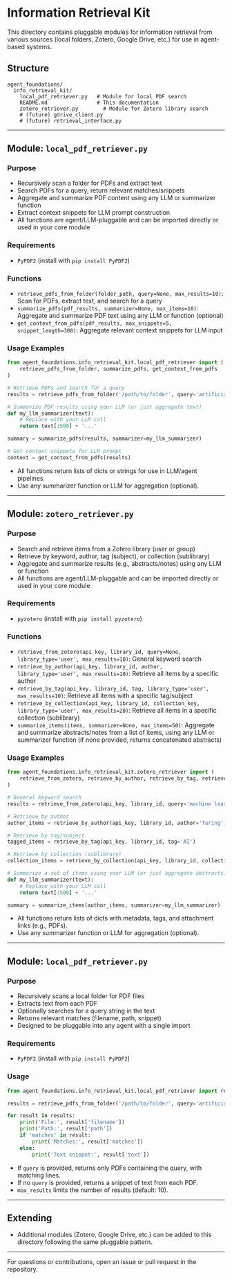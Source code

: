 # Information Retrieval Kit

This directory contains pluggable modules for information retrieval from various sources (local folders, Zotero, Google Drive, etc.) for use in agent-based systems.

## Structure

```
agent_foundations/
  info_retrieval_kit/
    local_pdf_retriever.py   # Module for local PDF search
    README.md                # This documentation
    zotero_retriever.py        # Module for Zotero library search
    # (future) gdrive_client.py
    # (future) retrieval_interface.py
```

---

## Module: `local_pdf_retriever.py`

### Purpose
- Recursively scan a folder for PDFs and extract text
- Search PDFs for a query, return relevant matches/snippets
- Aggregate and summarize PDF content using any LLM or summarizer function
- Extract context snippets for LLM prompt construction
- All functions are agent/LLM-pluggable and can be imported directly or used in your core module

### Requirements
- `PyPDF2` (install with `pip install PyPDF2`)

### Functions
- `retrieve_pdfs_from_folder(folder_path, query=None, max_results=10)`: Scan for PDFs, extract text, and search for a query
- `summarize_pdfs(pdf_results, summarizer=None, max_items=10)`: Aggregate and summarize PDF text using any LLM or function (optional)
- `get_context_from_pdfs(pdf_results, max_snippets=5, snippet_length=300)`: Aggregate relevant context snippets for LLM input

### Usage Examples
```python
from agent_foundations.info_retrieval_kit.local_pdf_retriever import (
    retrieve_pdfs_from_folder, summarize_pdfs, get_context_from_pdfs
)

# Retrieve PDFs and search for a query
results = retrieve_pdfs_from_folder('/path/to/folder', query='artificial intelligence')

# Summarize PDF results using your LLM (or just aggregate text)
def my_llm_summarizer(text):
    # Replace with your LLM call
    return text[:500] + '...'

summary = summarize_pdfs(results, summarizer=my_llm_summarizer)

# Get context snippets for LLM prompt
context = get_context_from_pdfs(results)
```
- All functions return lists of dicts or strings for use in LLM/agent pipelines.
- Use any summarizer function or LLM for aggregation (optional).

---

## Module: `zotero_retriever.py`

### Purpose
- Search and retrieve items from a Zotero library (user or group)
- Retrieve by keyword, author, tag (subject), or collection (sublibrary)
- Aggregate and summarize results (e.g., abstracts/notes) using any LLM or function
- All functions are agent/LLM-pluggable and can be imported directly or used in your core module

### Requirements
- `pyzotero` (install with `pip install pyzotero`)

### Functions
- `retrieve_from_zotero(api_key, library_id, query=None, library_type='user', max_results=10)`: General keyword search
- `retrieve_by_author(api_key, library_id, author, library_type='user', max_results=10)`: Retrieve all items by a specific author
- `retrieve_by_tag(api_key, library_id, tag, library_type='user', max_results=10)`: Retrieve all items with a specific tag/subject
- `retrieve_by_collection(api_key, library_id, collection_key, library_type='user', max_results=20)`: Retrieve all items in a specific collection (sublibrary)
- `summarize_items(items, summarizer=None, max_items=50)`: Aggregate and summarize abstracts/notes from a list of items, using any LLM or summarizer function (if none provided, returns concatenated abstracts)

### Usage Examples
```python
from agent_foundations.info_retrieval_kit.zotero_retriever import (
    retrieve_from_zotero, retrieve_by_author, retrieve_by_tag, retrieve_by_collection, summarize_items
)

# General keyword search
results = retrieve_from_zotero(api_key, library_id, query='machine learning')

# Retrieve by author
author_items = retrieve_by_author(api_key, library_id, author='Turing')

# Retrieve by tag/subject
tagged_items = retrieve_by_tag(api_key, library_id, tag='AI')

# Retrieve by collection (sublibrary)
collection_items = retrieve_by_collection(api_key, library_id, collection_key='YOUR_COLLECTION_KEY')

# Summarize a set of items using your LLM (or just aggregate abstracts)
def my_llm_summarizer(text):
    # Replace with your LLM call
    return text[:500] + '...'

summary = summarize_items(author_items, summarizer=my_llm_summarizer)
```
- All functions return lists of dicts with metadata, tags, and attachment links (e.g., PDFs).
- Use any summarizer function or LLM for aggregation (optional).

---

## Module: `local_pdf_retriever.py`

### Purpose
- Recursively scans a local folder for PDF files
- Extracts text from each PDF
- Optionally searches for a query string in the text
- Returns relevant matches (filename, path, snippet)
- Designed to be pluggable into any agent with a single import

### Requirements
- `PyPDF2` (install with `pip install PyPDF2`)

### Usage

```python
from agent_foundations.info_retrieval_kit.local_pdf_retriever import retrieve_pdfs_from_folder

results = retrieve_pdfs_from_folder('/path/to/folder', query='artificial intelligence')

for result in results:
    print('File:', result['filename'])
    print('Path:', result['path'])
    if 'matches' in result:
        print('Matches:', result['matches'])
    else:
        print('Text snippet:', result['text'])
```
- If `query` is provided, returns only PDFs containing the query, with matching lines.
- If no `query` is provided, returns a snippet of text from each PDF.
- `max_results` limits the number of results (default: 10).

---

## Extending
- Additional modules (Zotero, Google Drive, etc.) can be added to this directory following the same pluggable pattern.

---

For questions or contributions, open an issue or pull request in the repository.
